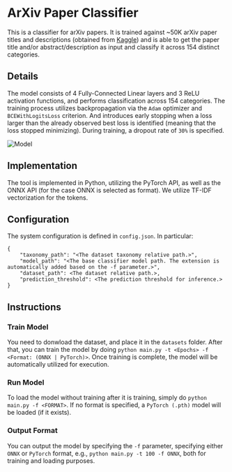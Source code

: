 # ArXiv Paper Classifier

This is a classifier for arXiv papers. It is trained against ~50K arXiv paper titles and descriptions (obtained from [Kaggle](https://www.kaggle.com/datasets/barclaysav/b-interview-arxiv-dataset)) and is able to get the paper title and/or abstract/description as input and classify it across 154 distinct categories.

## Details
The model consists of 4 Fully-Connected Linear layers and 3 ReLU activation functions, and performs classification across 154 categories. The training process utilizes backpropagation via the `Adam` optimizer and `BCEWithLogitsLoss` criterion. And introduces early stopping when a loss larger than the already observed best loss is identified (meaning that the loss stopped minimizing). During training, a dropout rate of `30%` is specified.

![Model](https://github.com/user-attachments/assets/29346063-0630-48f7-bdc7-9577af460a45)

## Implementation
The tool is implemented in Python, utilizing the PyTorch API, as well as the ONNX API (for the case ONNX is selected as format). We utilize TF-IDF vectorization for the tokens.

## Configuration
The system configuration is defined in `config.json`. In particular:
```
{
    "taxonomy_path": "<The dataset taxonomy relative path.>",
    "model_path": "<The base classifier model path. The extension is automatically added based on the -f parameter.>",
    "dataset_path": <The dataset relative path.>,
    "prediction_threshold": <The prediction threshold for inference.>
}
```

## Instructions

### Train Model
You need to donwload the dataset, and place it in the `datasets` folder.
After that, you can train the model by doing `python main.py -t <Epochs> -f <Format: (ONNX | PyTorch)>`. Once training is complete, the model will be automatically utilized for execution.

### Run Model
To load the model without training after it is training, simply do `python main.py -f <FORMAT>`. If no format is specified, a `PyTorch (.pth)` model will be loaded (if it exists).

### Output Format
You can output the model by specifying the `-f` parameter, specifying either `ONNX` or `PyTorch` format, e.g., `python main.py -t 100 -f ONNX`, both for training and loading purposes.
